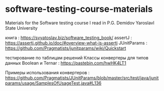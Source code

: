 # software-testing-course-materials
Materials for the Software testing course I read in P.G. Demidov Yaroslavl State University

книга : https://svyatoslav.biz/software_testing_book/
assertJ : https://assertj.github.io/doc/#overview-what-is-assertj
JUnitParams : https://github.com/Pragmatists/junitparams/wiki/Quickstart

тестирование по таблицам решений
Классы конвертеры для типов данных Boolean и Ternar : https://pastebin.com/hwHK4LT1

Примеры использования конвертеров : https://github.com/Pragmatists/JUnitParams/blob/master/src/test/java/junitparams/usage/SamplesOfUsageTest.java#L136
